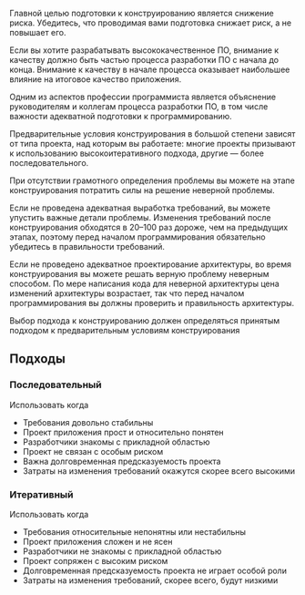 Главной целью подготовки к конструированию является снижение риска. Убедитесь, что проводимая вами подготовка снижает риск, а не повышает его.

Если вы хотите разрабатывать высококачественное ПО, внимание к качеству должно быть частью процесса разработки ПО с  начала до конца. Внимание к качеству в начале процесса оказывает наибольшее влияние на итоговое качество приложения.

Одним из аспектов профессии программиста является объяснение руководителям и коллегам процесса разработки ПО, в том  числе важности адекватной подготовки к программированию.

Предварительные условия конструирования в большой степени зависят от типа проекта, над которым вы работаете: многие  проекты призывают к использованию высокоитеративного подхода, другие — более последовательного.

При отсутствии грамотного определения проблемы вы можете на этапе конструирования потратить силы на решение неверной  проблемы.

Если не проведена адекватная выработка требований, вы можете упустить важные детали проблемы. Изменения требований  после конструирования обходятся в 20–100 раз дороже, чем на предыдущих этапах, поэтому перед началом программирования  обязательно убедитесь в правильности требований.

Если не проведено адекватное проектирование архитектуры, во время конструирования вы можете решать верную проблему  неверным способом. По мере написания кода для неверной архитектуры цена изменений архитектуры возрастает, так что  перед началом программирования вы должны проверить и правильность архитектуры.

Выбор подхода к конструированию должен определяться принятым подходом к предварительным условиям конструирования
## Подходы

### Последовательный
Использовать когда
* Требования довольно стабильны
* Проект приложения прост и относительно понятен
* Разработчики знакомы с прикладной областью
* Проект не связан с особым риском
* Важна долговременная предсказуемость проекта
* Затраты на изменения требований окажутся скорее всего высокими

### Итеративный
Использовать когда
* Требования относительные непонятны или нестабильны
* Проект приложения сложен и не ясен
* Разработчики не знакомы с прикладной областью
* Проект сопряжен с высоким риском
* Долговременная предсказуемость проекта не играет особой роли
* Затраты на изменения требований, скорее всего, будут низкими


